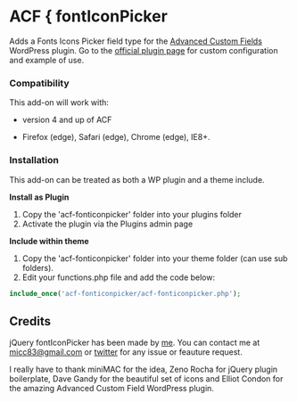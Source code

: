 ACF { fontIconPicker
==============

Adds a Fonts Icons Picker field type for the [Advanced Custom Fields](http://wordpress.org/extend/plugins/advanced-custom-fields/) WordPress plugin. Go to the [official plugin page](http://codeb.it/fonticonpicker/#acf) for custom configuration and example of use.

### Compatibility

This add-on will work with:

* version 4 and up of ACF

* Firefox (edge), Safari (edge), Chrome (edge), IE8+.

### Installation

This add-on can be treated as both a WP plugin and a theme include.

**Install as Plugin**

1. Copy the 'acf-fonticonpicker' folder into your plugins folder
2. Activate the plugin via the Plugins admin page

**Include within theme**

1.	Copy the 'acf-fonticonpicker' folder into your theme folder (can use sub folders).
2.	Edit your functions.php file and add the code below:

```php
include_once('acf-fonticonpicker/acf-fonticonpicker.php');
```
## Credits

jQuery fontIconPicker has been made by [me](http://codeb.it). You can contact me at micc83@gmail.com or [twitter](https://twitter.com/Micc1983) for any issue or feauture request.

I really have to thank miniMAC for the idea, Zeno Rocha for jQuery plugin boilerplate, Dave Gandy for the beautiful set of icons and Elliot Condon for the amazing Advanced Custom Field WordPress plugin.

